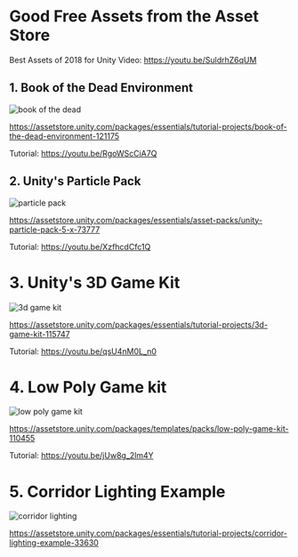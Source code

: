 # Good Free Assets from the Asset Store

Best Assets of 2018 for Unity Video: https://youtu.be/SuldrhZ6qUM

## 1. Book of the Dead Environment

![book of the dead](https://user-images.githubusercontent.com/7401790/52665235-18c73480-2ed9-11e9-9534-d4289bfdd068.jpg)

https://assetstore.unity.com/packages/essentials/tutorial-projects/book-of-the-dead-environment-121175

Tutorial: https://youtu.be/RgoWScCiA7Q


## 2. Unity's Particle Pack

![particle pack](https://user-images.githubusercontent.com/7401790/52665470-a7d44c80-2ed9-11e9-8269-4b6ee66214ea.jpg)

https://assetstore.unity.com/packages/essentials/asset-packs/unity-particle-pack-5-x-73777

Tutorial: https://youtu.be/XzfhcdCfc1Q


# 3. Unity's 3D Game Kit

![3d game kit](https://user-images.githubusercontent.com/7401790/52665545-e0742600-2ed9-11e9-8a44-ccbb17450535.jpg)

https://assetstore.unity.com/packages/essentials/tutorial-projects/3d-game-kit-115747

Tutorial: https://youtu.be/qsU4nM0L_n0


# 4. Low Poly Game kit

![low poly game kit](https://user-images.githubusercontent.com/7401790/52665640-0ef20100-2eda-11e9-8312-7b8f04313b18.jpg)

https://assetstore.unity.com/packages/templates/packs/low-poly-game-kit-110455

Tutorial: https://youtu.be/jUw8g_2lm4Y


# 5. Corridor Lighting Example

![corridor lighting](https://user-images.githubusercontent.com/7401790/52665717-32b54700-2eda-11e9-846a-c0cafc8a2231.jpg)

https://assetstore.unity.com/packages/essentials/tutorial-projects/corridor-lighting-example-33630
